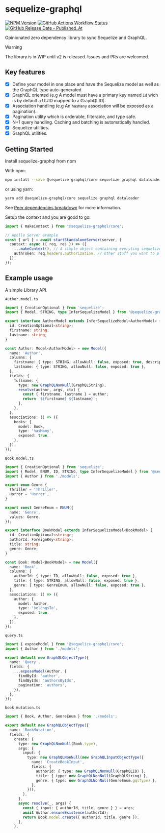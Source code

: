 # sequelize-graphql

[![NPM Version](https://img.shields.io/npm/v/%40sequelize-graphql%2Fcore?logo=npm)](https://www.npmjs.com/package/@sequelize-graphql/core)
[![GitHub Actions Workflow Status](https://img.shields.io/github/actions/workflow/status/BaptisteMartinet/sequelize-graphql/npm-publish.yml)](https://github.com/BaptisteMartinet/sequelize-graphql/actions)
[![GitHub Release Date - Published_At](https://img.shields.io/github/release-date/BaptisteMartinet/sequelize-graphql)](https://github.com/BaptisteMartinet/sequelize-graphql/releases)

Opinionated zero dependency library to sync Sequelize and GraphQL.

> [!WARNING]
> The library is in WIP until v2 is released. Issues and PRs are welcomed.

## Key features
- [x] Define your model in one place and have the Sequelize model as well as the GraphQL type auto-generated.
- [x] GraphQL oriented (e.g A model must have a primary key named `id` wich is by default a UUID mapped to a GraphQLID).
- [x] Association handling (e.g An `hasMany` association will be exposed as a pagination).
- [x] Pagination utility which is orderable, filterable, and type safe.
- [x] N+1 query handling. Caching and batching is automatically handled.
- [x] Sequelize utilities. 
- [x] GraphQL utilities.

## Getting Started
Install sequelize-graphql from npm  

With npm:
```sh
npm install --save @sequelize-graphql/core sequelize graphql dataloader
```
or using yarn:
```sh
yarn add @sequelize-graphql/core sequelize graphql dataloader
```

See [Peer dependencies breakdown](https://github.com/BaptisteMartinet/sequelize-graphql/wiki/Peer-dependencies-breakdown) for more information.

Setup the context and you are good to go:
```ts
import { makeContext } from '@sequelize-graphql/core';

// Apollo Server example
const { url } = await startStandaloneServer(server, {
  context: async ({ req, res }) => ({
    ...makeContext(), // A simple object containing everyting sequelize-graphql needs to work properly.
    authToken: req.headers.authorization, // Other stuff you want to place in the context like an auth token.
  }),
});
```

## Example usage
A simple Library API.

`Author.model.ts`
```ts
import { CreationOptional } from 'sequelize';
import { Model, STRING, type InferSequelizeModel } from '@sequelize-graphql/core';

export interface AuthorModel extends InferSequelizeModel<AuthorModel> {
  id: CreationOptional<string>;
  firstname: string;
  lastname: string;
}

const Author: Model<AuthorModel> = new Model({
  name: 'Author',
  columns: {
    firstname: { type: STRING, allowNull: false, exposed: true, description: '...' },
    lastname: { type: STRING, allowNull: false, exposed: true },
  },
  fields: {
    fullname: {
      type: new GraphQLNonNull(GraphQLString),
      resolve(author, args, ctx) {
        const { firstname, lastname } = author;
        return `${firstname} ${lastname}`;
      },
    },
  },
  associations: () => ({
    books: {
      model: Book,
      type: 'hasMany',
      exposed: true,
    },
  }),
});
```
`Book.model.ts`
```ts
import { CreationOptional } from 'sequelize';
import { Model, ENUM, ID, STRING, type InferSequelizeModel } from '@sequelize-graphql/core';
import { Author } from './models';

export enum Genre {
  Thriller = 'Thriller',
  Horror = 'Horror',
}

export const GenreEnum = ENUM({
  name: 'Genre',
  values: Genre,
});

export interface BookModel extends InferSequelizeModel<BookModel> {
  id: CreationOptional<string>;
  authorId: ForeignKey<string>;
  title: string;
  genre: Genre;
}

const Book: Model<BookModel> = new Model({
  name: 'Book',
  columns: {
    authorId: { type: ID, allowNull: false, exposed: true },
    title: { type: STRING, allowNull: false, exposed: true },
    genre: { type: GenreEnum, allowNull: false, exposed: true },
  },
  associations: () => ({
    author: {
      model: Author,
      type: 'belongsTo',
      exposed: true,
    },
  }),
});
```

`query.ts`
```ts
import { exposeModel } from '@sequelize-graphql/core';
import { Author } from './models';

export default new GraphQLObjectType({
  name: 'Query',
  fields: {
    ...exposeModel(Author, {
      findById: 'author',
      findByIds: 'authorsByIds',
      pagination: 'authors',
    }),
  },
});
```

`book.mutation.ts`
```ts
import { Book, Author, GenreEnum } from './models';

export default new GraphQLObjectType({
  name: 'BookMutation',
  fields: {
    create: {
      type: new GraphQLNonNull(Book.type),
      args: {
        input: {
          type: new GraphQLNonNull(new GraphQLInputObjectType({
            name: 'CreateBookInput',
            fields: {
              authorId: { type: new GraphQLNonNull(GraphQLID) },
              title: { type: new GraphQLNonNull(GraphQLString) },
              genre: { type: new GraphQLNonNull(GenreEnum.gqlType) },
            },
          })),
        },
      },
      async resolve(_, args) {
        const { input: { authorId, title, genre } } = args;
        await Author.ensureExistence(authorId);
        return Book.model.create({ authorId, title, genre });
      },
    },
```
